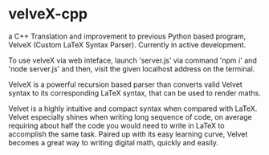 ﻿# velveX-cpp

a C++ Translation and improvement to previous Python based program, VelveX (Custom LaTeX Syntax Parser). Currently in active development.

To use velveX via web inteface, launch 'server.js' via command 'npm i' and 'node server.js' and then, visit the given localhost address on the terminal. 


VelveX is a powerful recursion based parser than converts valid Velvet syntax to its corresponding LaTeX syntax, that can be used to render maths. 


Velvet is a highly intuitive and compact syntax when compared with LaTeX. Velvet especially shines when writing long sequence of code, on average requiring about half the code you would need to write in LaTeX to accomplish the same task. Paired up with its easy learning curve, Velvet becomes a great way to writing digital math, quickly and easily.